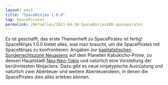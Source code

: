 ```yaml
---
layout: post
title: "SpaceNinjas 1.0.0"
tag: SpacePirates
permalink: /Aktuelles/2011-04-10-SpaceNinjas100-spacepirates
---
```


Es ist geschafft, das erste Themenheft zu SpacePirates ist fertig! SpaceNinjas 1.0.0 bietet alles, was man braucht, um die SpacePirates mit SpaceNinjas zu konfrontieren: 
Angaben zur [kapitalistischen Sonderrechtszone Neuasiens](https://spacepirates.jcgames.de/Weltraum/Menschen/Sternenrepublik_Neuasien/Sonderrechtszone/) auf dem Planeten Kabukicho-Prime, zu dessen Hauptstadt [Neu-Neo-Tokio](https://spacepirates.jcgames.de/Weltraum/Menschen/Sternenrepublik_Neuasien/Sonderrechtszone/Kabukicho-Prime/Neu-Neo-Tokio) und natürlich eine Vorstellung der berühmtesten Ninjaclans. Dazu gibt es neue ninjatypische Ausrüstung und natürlich zwei Abenteuer und weitere Abenteuerideen, in denen die SpacePirates dies alles erleben können.

